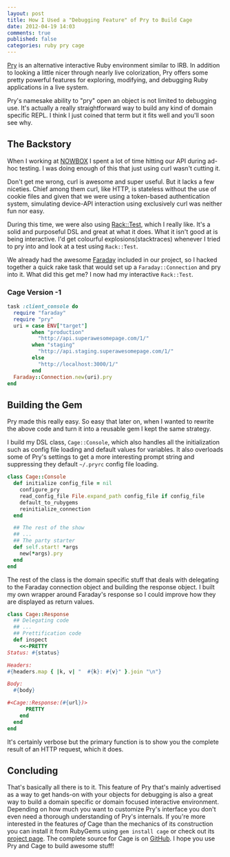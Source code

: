 ```yaml
---
layout: post
title: How I Used a "Debugging Feature" of Pry to Build Cage
date: 2012-04-19 14:03
comments: true
published: false
categories: ruby pry cage
---
```


[Pry](http://pry.github.com) is an alternative interactive Ruby environment
similar to IRB. In addition to looking a little nicer through nearly live
colorization, Pry offers some pretty powerful features for exploring, modifying,
and debugging Ruby applications in a live system.

Pry's namesake ability to "pry" open an object is not limited to debugging use.
It's actually a really straightforward way to build any kind of domain specific
REPL. I think I just coined that term but it fits well and you'll soon see why.

The Backstory
-------------

When I working at [NOWBOX](http://nowbox.com) I spent a lot of time hitting our
API during ad-hoc testing. I was doing enough of this that just using curl
wasn't cutting it.

Don't get me wrong, curl is awesome and super useful. But it lacks a few
niceties. Chief among them curl, like HTTP, is stateless without the use of
cookie files and given that we were using a token-based authentication system,
simulating device-API interaction using exclusively curl was neither fun nor
easy.

During this time, we were also using
[Rack::Test](https://github.com/brynary/rack-test), which I really like. It's a
solid and purposeful DSL and great at what it does. What it isn't good at is
being interactive. I'd get colourful explosions(stacktraces) whenever I tried to
pry into and look at a test using `Rack::Test`.

We already had the awesome [Faraday](https://github.com/technoweenie/faraday)
included in our project, so I hacked together a quick rake task that would set
up a `Faraday::Connection` and pry into it. What did this get me? I now had my
interactive `Rack::Test`.

### Cage Version -1

``` ruby Rakefile
task :client_console do
  require "faraday"
  require "pry"
  uri = case ENV["target"]
        when "production"
          "http://api.superawesomepage.com/1/"
        when "staging"
          "http://api.staging.superawesomepage.com/1/"
        else
          "http://localhost:3000/1/"
        end
  Faraday::Connection.new(uri).pry
end
```

Building the Gem
----------------

Pry made this really easy. So easy that later on, when I wanted to rewrite the
above code and turn it into a reusable gem I kept the same strategy.

I build my DSL class, `Cage::Console`, which also handles all the initialization
such as config file loading and default values for variables. It also overloads
some of Pry's settings to get a more interesting prompt string and suppressing
they default `~/.pryrc` config file loading.

``` ruby lib/cage/console.rb
class Cage::Console
  def initialize config_file = nil
    configure_pry
    read_config_file File.expand_path config_file if config_file
    default_to_rubygems
    reinitialize_connection
  end

  ## The rest of the show
  ## ...
  ## The party starter
  def self.start! *args
    new(*args).pry
  end
end
```

The rest of the class is the domain specific stuff that deals with delegating to
the Faraday connection object and building the response object. I built my own
wrapper around Faraday's response so I could improve how they are displayed as
return values.

``` ruby lib/cage/response.rb
class Cage::Response
  ## Delegating code
  ## ...
  ## Prettification code
  def inspect
    <<-PRETTY
Status: #{status}

Headers:
#{headers.map { |k, v| "  #{k}: #{v}" }.join "\n"}

Body:
  #{body}

#<Cage::Response:(#{url})>
      PRETTY
    end
  end
end
```

It's certainly verbose but the primary function is to show you the complete
result of an HTTP request, which it does.

Concluding
----------

That's  basically all there is to it. This feature of Pry that's mainly
advertised as a way to get hands-on with your objects for debugging is also a
great way to build a domain specific or domain focused interactive environment.
Depending on how much you want to customize Pry's interface you don't even need
a thorough understanding of Pry's internals. If you're more interested in the
features *of* Cage than the mechanics of its construction you can install it
from RubyGems using `gem install cage` or check out its [project page](/cage).
The complete source for Cage is on
[GitHub](https://github.com/nuclearsandwich/cage). I hope you use Pry and Cage
to build awesome stuff!



